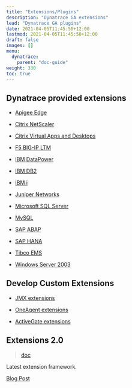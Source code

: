 ```yaml
---
title: "Extensions/Plugins"
description: "Dynatrace GA extensions"
lead: "Dynatrace GA plugins"
date: 2021-04-05T11:45:50+12:00
lastmod: 2021-04-05T11:45:50+12:00
draft: false
images: []
menu: 
  dynatrace:
    parent: "doc-guide"
weight: 330
toc: true
---
```


## Dynatrace provided extensions

- [Apigee Edge](https://www.dynatrace.com/support/help/technology-support/application-software/other-technologies/dynatrace-extension-required/apigee-edge/)

- [Citrix NetScaler](https://www.dynatrace.com/support/help/technology-support/application-software/other-technologies/dynatrace-extension-required/citrix-netscaler/)

- [Citrix Virtual Apps and Desktops](https://www.dynatrace.com/support/help/technology-support/application-software/other-technologies/dynatrace-extension-required/citrix-xenapp-xendesktop/)

- [F5 BIG-IP LTM](https://www.dynatrace.com/support/help/technology-support/application-software/other-technologies/dynatrace-extension-required/f5-big-ip-ltm/)

- [IBM DataPower](https://www.dynatrace.com/support/help/technology-support/application-software/other-technologies/dynatrace-extension-required/datapower/)

- [IBM DB2](https://www.dynatrace.com/support/help/technology-support/application-software/other-technologies/dynatrace-extension-required/ibm-db2/)

- [IBM i](https://www.dynatrace.com/support/help/technology-support/application-software/other-technologies/dynatrace-extension-required/ibm-iseries-as400/)

- [Juniper Networks](https://www.dynatrace.com/support/help/technology-support/application-software/other-technologies/dynatrace-extension-required/juniper-networks-junosos/)

- [Microsoft SQL Server](https://www.dynatrace.com/support/help/technology-support/application-software/other-technologies/dynatrace-extension-required/ms-sql/)

- [MySQL](https://www.dynatrace.com/support/help/technology-support/application-software/other-technologies/dynatrace-extension-required/mysql/)

- [SAP ABAP](https://www.dynatrace.com/support/help/technology-support/application-software/other-technologies/dynatrace-extension-required/sap/)

- [SAP HANA](https://www.dynatrace.com/support/help/technology-support/application-software/other-technologies/dynatrace-extension-required/sap-hana-db/)

- [Tibco EMS](https://www.dynatrace.com/support/help/technology-support/application-software/other-technologies/dynatrace-extension-required/tibco-ems/)

- [Windows Server 2003](https://www.dynatrace.com/support/help/technology-support/application-software/other-technologies/dynatrace-extension-required/windows-server-2003/)


## Develop Custom Extensions

- [JMX extensions](https://www.dynatrace.com/support/help/shortlink/jmx-extensions)

- [OneAgent extensions](https://www.dynatrace.com/support/help/shortlink/oneagent-plugins-hub)

- [ActiveGate extensions](https://www.dynatrace.com/support/help/shortlink/activegate-extensions-intro)

## Extensions 2.0

> [doc](https://www.dynatrace.com/support/help/shortlink/get-started-extensions20)

Latest extension framework.

[Blog Post](https://www.dynatrace.com/news/blog/extend-dynatrace-automation-and-ai-capabilities-more-easily-than-ever/)